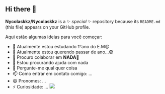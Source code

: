## Hi there 👋

**Nycolaskkz/Nycolaskkz** is a ✨ _special_ ✨ repository because its `README.md` (this file) appears on your GitHub profile.

Aqui estão algumas ideias para você começar:

- 🔭 Atualmente estou estudando 1°ano do E.M😞
- 🌱 Atualmente estou querendo passar de ano...😨
- 👯 Procuro colaborar em **NADA**🤙
- 🤔 Estou procurando ajuda com nada
- 💬 Pergunte-me qual quer coisa 
- 📫 Como entrar em contato comigo: ...
- 😄 Pronomes: ...
- ⚡ Curiosidade: ...
![](https://media1.tenor.com/m/R2xpKIL6TMEAAAAd/spider-man-no-way-home-andrew-garfield.gif)
